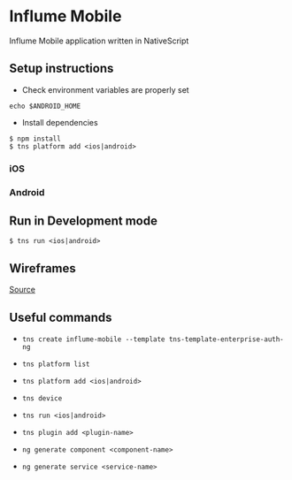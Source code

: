 # Influme Mobile

Influme Mobile application written in NativeScript


## Setup instructions

* Check environment variables are properly set

```
echo $ANDROID_HOME
```

* Install dependencies

```
$ npm install
$ tns platform add <ios|android>
```

### iOS


### Android


## Run in Development mode

```
$ tns run <ios|android>
```

## Wireframes

[Source](https://sketch.cloud/s/vEWA1?fbclid=IwAR0hqaNvNGvX7oMl2Fm_G43jI491KbCi8ViGClrnm0pS6vycnMgypKNBR6A)

## Useful commands

* `tns create influme-mobile --template tns-template-enterprise-auth-ng`
* `tns platform list`
* `tns platform add <ios|android>`
* `tns device`
* `tns run <ios|android>`
* `tns plugin add <plugin-name>`

* `ng generate component <component-name>`
* `ng generate service <service-name>`
